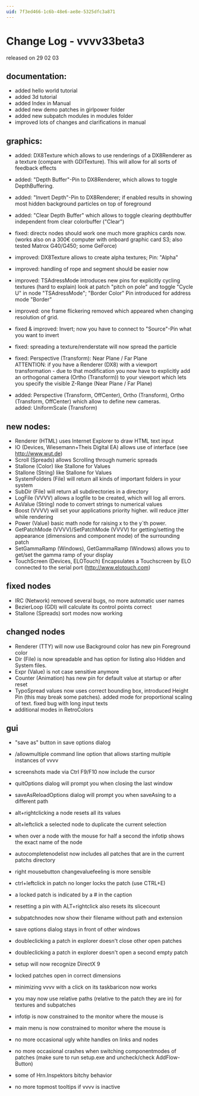 ```yaml
---
uid: 7f3ed466-1c6b-48e6-ae8e-5325dfc3a871
---
```


# Change Log - vvvv33beta3
released on 29 02 03  

## documentation:
* added hello world tutorial  
* added 3d tutorial  
* added Index in Manual  
* added new demo patches in girlpower folder  
* added new subpatch modules in modules folder  
* improved lots of changes and clarifications in manual  

## graphics:
* added: DX8Texture which allows to use renderings of a DX8Renderer as a texture (compare with GDITexture). This will allow for all sorts of feedback effects  
* added: "Depth Buffer"-Pin to DX8Renderer, which allows to toggle DepthBuffering.  
* added: "Invert Depth"-Pin to DX8Renderer; if enabled results in showing most hidden background particles on top of foreground  

* added: "Clear Depth Buffer" which allows to toggle clearing depthbuffer independent from clear colorbuffer ("Clear")  
* fixed: directx nodes should work one much more graphics cards now. (works also on a 300€ computer with onboard graphic card S3; also tested Matrox G40/G450; some GeForce)  
* improved: DX8Texture allows to create alpha textures; Pin: "Alpha"  
* improved: handling of rope and segment should be easier now  
* improved: TSAdressMode introduces new pins for explicitly cycling textures (hard to explain) look at patch "pitch on pole" and toggle "Cycle U" in node "TSAdressMode"; "Border Color" Pin introduced for address mode "Border"  
* improved: one frame flickering removed which appeared when changing resolution of grid.  
* fixed & improved: Invert; now you have to connect to "Source"-Pin what you want to invert  
* fixed: spreading a texture/renderstate will now spread the particle  
* fixed: Perspective (Transform): Near Plane / Far Plane  
ATTENTION: if you have a Renderer (DX8) with a viewport transformation - due to that modification you now have to explicitly add an orthogonal camera (Ortho (Transform)) to your viewport which lets you specify the visible Z-Range (Near Plane / Far Plane)  
* added: Perspective (Transform, OffCenter), Ortho (Transform), Ortho (Transform, OffCenter) which allow to define new cameras.  
added: UniformScale (Transform)  

## new nodes:
* Renderer (HTML) uses Internet Explorer to draw HTML text input  
* IO (Devices, Wiesemann+Theis Digital EA) allows use of interface (see http://www.wut.de)  
* Scroll (Spreads) allows Scrolling through numeric spreads  
* Stallone (Color) like Stallone for Values  
* Stallone (String) like Stallone for Values  
* SystemFolders (File) will return all kinds of important folders in your system  
* SubDir (File) will return all subdirectories in a directory  
* LogFile (VVVV) allows a logfile to be created, which will log all errors.  
* AsValue (String) node to convert strings to numerical values  
* Boost (VVVV) will set your applications priority higher. will reduce jitter while rendering  
* Power (Value) basic math node for raising x to the y´th power.  
* GetPatchMode (VVVV)/SetPatchMode (VVVV) for getting/setting the appearance (dimensions and component mode) of the surrounding patch  
* SetGammaRamp (Windows), GetGammaRamp (Windows) allows you to get/set the gamma ramp of your display  
* TouchScreen (Devices, ELOTouch) Encapsulates a Touchscreen by ELO connected to the serial port (http://www.elotouch.com)  

## fixed nodes
* IRC (Network) removed several bugs, no more automatic user names  
* BezierLoop (GDI) will calculate its control points correct  
* Stallone (Spreads) sort modes now working  

## changed nodes
* Renderer (TTY) will now use Background color has new pin Foreground color  
* Dir (File) is now spreadable and has option for listing also Hidden and System files.  
* Expr (Value) is not case sensitive anymore  
* Counter (Animation) has new pin for default value at startup or after reset  
* TypoSpread values now uses correct bounding box, introduced Height Pin (this may break some patches). added mode for proportional scaling of text. fixed bug with long input texts  
* additional modes in RetroColors  

## gui
* "save as" button in save options dialog  
* /allowmultiple command line option that allows starting multiple instances of vvvv  
* screenshots made via Ctrl F9/F10 now include the cursor  
* quitOptions dialog will prompt you when closing the last window  
* saveAsReloadOptions dialog will prompt you when saveAsing to a different path  
* alt+rightclicking a node resets all its values  
* alt+leftclick a selected node to duplicate the current selection  
* when over a node with the mouse for half a second the infotip shows the exact name of the node  
* autocompletenodelist now includes all patches that are in the current patchs directory  
* right mousebutton changevaluefeeling is more sensible  
* ctrl+leftclick in patch no longer locks the patch (use CTRL+E)  
* a locked patch is indicated by a # in the caption  
* resetting a pin with ALT+rightclick also resets its slicecount  
* subpatchnodes now show their filename without path and extension  
* save options dialog stays in front of other windows  
* doubleclicking a patch in explorer doesn't close other open patches  
* doubleclicking a patch in explorer doesn't open a second empty patch  
* setup will now recognize DirectX 9  
* locked patches open in correct dimensions  
* minimizing vvvv with a click on its taskbaricon now works  
* you may now use relative paths (relative to the patch they are in) for textures and subpatches  
* infotip is now constrained to the monitor where the mouse is  
* main menu is now constrained to monitor where the mouse is  
* no more occasional ugly white handles on links and nodes  
* no more occasional crashes when switching componentmodes of patches (make sure to run setup.exe and uncheck/check AddFlow-Button)  
* some of Hrn.Inspektors bitchy behavior  

* no more topmost tooltips if vvvv is inactive